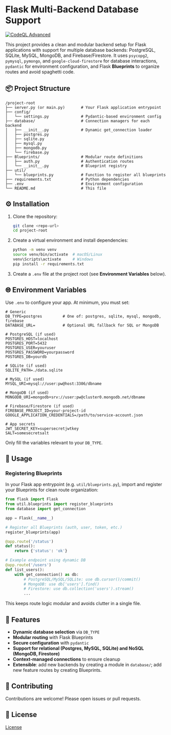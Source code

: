 # Flask Multi-Backend Database Support

[![CodeQL Advanced](https://github.com/cagatay-softgineer/flask-backend/actions/workflows/codeql.yml/badge.svg)](https://github.com/cagatay-softgineer/flask-backend/actions/workflows/codeql.yml)

This project provides a clean and modular backend setup for Flask applications with support for multiple database backends: PostgreSQL, SQLite, MySQL, MongoDB, and Firebase/Firestore. It uses `psycopg2`, `pymysql`, `pymongo`, and `google-cloud-firestore` for database interactions, `pydantic` for environment configuration, and Flask **Blueprints** to organize routes and avoid spaghetti code.

## 📦 Project Structure

```
/project-root
├── server.py (or main.py)       # Your Flask application entrypoint
├── config/
│   └── settings.py              # Pydantic-based environment config
├── database/                    # Connection managers for each backend
│   ├── __init__.py              # Dynamic get_connection loader
│   ├── postgres.py
│   ├── sqlite.py
│   ├── mysql.py
│   ├── mongodb.py
│   └── firebase.py
├── Blueprints/                  # Modular route definitions
│   ├── auth.py                  # Authentication routes
│   └── __init__.py              # Blueprint registry
├── util/
│   └── blueprints.py            # Function to register all blueprints
├── requirements.txt             # Python dependencies
├── .env                         # Environment configuration
└── README.md                    # This file
```

## ⚙️ Installation

1. Clone the repository:
   ```bash
   git clone <repo-url>
   cd project-root
   ```
2. Create a virtual environment and install dependencies:
   ```bash
   python -m venv venv
   source venv/bin/activate  # macOS/Linux
   venv\Scripts\activate     # Windows
   pip install -r requirements.txt
   ```
3. Create a `.env` file at the project root (see **Environment Variables** below).

## 🌐 Environment Variables

Use `.env` to configure your app. At minimum, you must set:

```dotenv
# Generic
DB_TYPE=postgres         # One of: postgres, sqlite, mysql, mongodb, firebase
DATABASE_URL=            # Optional URL fallback for SQL or MongoDB

# PostgreSQL (if used)
POSTGRES_HOST=localhost
POSTGRES_PORT=5432
POSTGRES_USER=youruser
POSTGRES_PASSWORD=yourpassword
POSTGRES_DB=yourdb

# SQLite (if used)
SQLITE_PATH=./data.sqlite

# MySQL (if used)
MYSQL_URI=mysql://user:pw@host:3306/dbname

# MongoDB (if used)
MONGODB_URI=mongodb+srv://user:pw@cluster0.mongodb.net/dbname

# Firebase/Firestore (if used)
FIREBASE_PROJECT_ID=your-project-id
GOOGLE_APPLICATION_CREDENTIALS=/path/to/service-account.json

# App secrets
JWT_SECRET_KEY=supersecretjwtkey
SALT=somesecretsalt
```

Only fill the variables relevant to your `DB_TYPE`.

## 🚀 Usage

### Registering Blueprints

In your Flask app entrypoint (e.g. `util/blueprints.py`), import and register your Blueprints for clean route organization:

```python
from flask import Flask
from util.blueprints import register_blueprints
from database import get_connection

app = Flask(__name__)

# Register all Blueprints (auth, user, token, etc.)
register_blueprints(app)

@app.route('/status')
def status():
    return {'status': 'ok'}

# Example endpoint using dynamic DB
@app.route('/users')
def list_users():
    with get_connection() as db:
        # PostgreSQL/MySQL/SQLite: use db.cursor()/commit()
        # MongoDB: use db['users'].find()
        # Firestore: use db.collection('users').stream()
        ...
```

This keeps route logic modular and avoids clutter in a single file.

## 🔐 Features

- **Dynamic database selection** via `DB_TYPE`
- **Modular routing** with Flask Blueprints
- **Secure configuration** with `pydantic`
- **Support for relational (Postgres, MySQL, SQLite) and NoSQL (MongoDB, Firestore)**
- **Context-managed connections** to ensure cleanup
- **Extensible**: add new backends by creating a module in `database/`; add new feature routes by creating Blueprints.

## 📝 Contributing

Contributions are welcome! Please open issues or pull requests.

## 📄 License

[License](LICENSE)
